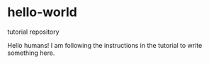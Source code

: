 # hello-world
tutorial repository

Hello humans! I am following the instructions in the tutorial to write something here.
